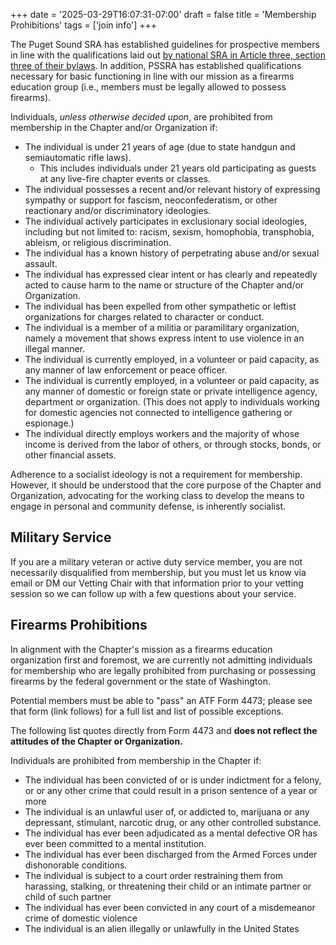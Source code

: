 +++
date = '2025-03-29T16:07:31-07:00'
draft = false
title = 'Membership Prohibitions'
tags = ['join info']
+++

The Puget Sound SRA has established guidelines for prospective members in line with the qualifications laid out [by national SRA in Article three, section three of their bylaws](https://socialistra.org/bylaws/#section-three-qualifications-for-membership). In addition, PSSRA has established qualifications necessary for basic functioning in line with our mission as a firearms education group (i.e., members must be legally allowed to possess firearms).

<!--more-->

Individuals, *unless otherwise decided upon*, are prohibited from membership in the Chapter and/or Organization if:

* The individual is under 21 years of age (due to state handgun and semiautomatic rifle laws).
  * This includes individuals under 21 years old participating as guests at any live-fire chapter events or classes.
* The individual possesses a recent and/or relevant history of expressing sympathy or support for fascism, neoconfederatism, or other reactionary and/or discriminatory ideologies.
* The individual actively participates in exclusionary social ideologies, including but not limited to: racism, sexism, homophobia, transphobia, ableism, or religious discrimination.
* The individual has a known history of perpetrating abuse and/or sexual assault.
* The individual has expressed clear intent or has clearly and repeatedly acted to cause harm to the name or structure of the Chapter and/or Organization.
* The individual has been expelled from other sympathetic or leftist organizations for charges related to character or conduct.
* The individual is a member of a militia or paramilitary organization, namely a movement that shows express intent to use violence in an illegal manner.
* The individual is currently employed, in a volunteer or paid capacity, as any manner of law enforcement or peace officer.
* The individual is currently employed, in a volunteer or paid capacity, as any manner of domestic or foreign state or private intelligence agency, department or organization. (This does not apply to individuals working for domestic agencies not connected to intelligence gathering or espionage.)
* The individual directly employs workers and the majority of whose income is derived from the labor of others, or through stocks, bonds, or other financial assets.

Adherence to a socialist ideology is not a requirement for membership. However, it should be understood that the core purpose of the Chapter and Organization, advocating for the working class to develop the means to engage in personal and community defense, is inherently socialist.


## Military Service

If you are a military veteran or active duty service member, you are not necessarily disqualified from membership, but you must let us know via email or DM our Vetting Chair with that information prior to your vetting session so we can follow up with a few questions about your service.


## Firearms Prohibitions

In alignment with the Chapter's mission as a firearms education organization first and foremost, we are currently not admitting individuals for membership who are legally prohibited from purchasing or possessing firearms by the federal government or the state of Washington.

Potential members must be able to "pass" an ATF Form 4473; please see that form (link follows) for a full list and list of possible exceptions.

The following list quotes directly from Form 4473 and **does not reflect the attitudes of the Chapter or Organization.**

Individuals are prohibited from membership in the Chapter if:
* The individual has been convicted of or is under indictment for a felony, or or any other crime that could result in a prison sentence of a year or more
* The individual is an unlawful user of, or addicted to, marijuana or any depressant, stimulant, narcotic drug, or any other controlled substance.
* The individual has ever been adjudicated as a mental defective OR has ever been committed to a mental institution.
* The individual has ever been discharged from the Armed Forces under dishonorable conditions.
* The individual is subject to a court order restraining them from harassing, stalking, or threatening their child or an intimate partner or child of such partner
* The individual has ever been convicted in any court of a misdemeanor crime of domestic violence
* The individual is an alien illegally or unlawfully in the United States
